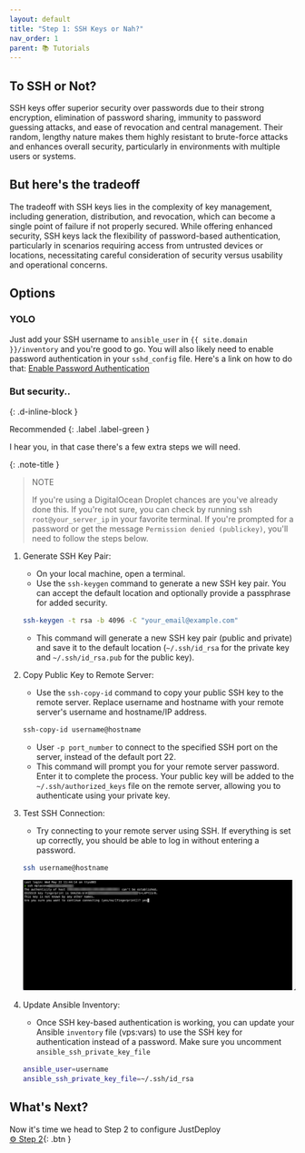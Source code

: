 ```yaml
---
layout: default
title: "Step 1: SSH Keys or Nah?"
nav_order: 1
parent: 📚 Tutorials
---
```

## To SSH or Not?

SSH keys offer superior security over passwords due to their strong encryption, elimination of password sharing, immunity to password guessing attacks, and ease of revocation and central management. Their random, lengthy nature makes them highly resistant to brute-force attacks and enhances overall security, particularly in environments with multiple users or systems.

## But here's the tradeoff

The tradeoff with SSH keys lies in the complexity of key management, including generation, distribution, and revocation, which can become a single point of failure if not properly secured. While offering enhanced security, SSH keys lack the flexibility of password-based authentication, particularly in scenarios requiring access from untrusted devices or locations, necessitating careful consideration of security versus usability and operational concerns.

## Options

### YOLO

Just add your SSH username to `ansible_user` in `{{ site.domain }}/inventory` and you're good to go. You will also likely need to enable password authentication in your `sshd_config` file. Here's a link on how to do that: [Enable Password Authentication](/extras/enable-password-authentication)

### But security..
{: .d-inline-block }

Recommended
{: .label .label-green }

I hear you, in that case there's a few extra steps we will need.

{: .note-title }
> NOTE
>
> If you're using a DigitalOcean Droplet chances are you've already done this. If you're not sure, you can check by running ssh `root@your_server_ip` in your favorite terminal. If you're prompted for a password or get the message `Permission denied (publickey)`, you'll need to follow the steps below.

1. Generate SSH Key Pair:

   - On your local machine, open a terminal.
   - Use the `ssh-keygen` command to generate a new SSH key pair. You can accept the default location and optionally provide a passphrase for added security.

    ```bash
    ssh-keygen -t rsa -b 4096 -C "your_email@example.com"
    ```

   - This command will generate a new SSH key pair (public and private) and save it to the default location (`~/.ssh/id_rsa` for the private key and `~/.ssh/id_rsa.pub` for the public key).

2. Copy Public Key to Remote Server:

   - Use the `ssh-copy-id` command to copy your public SSH key to the remote server. Replace username and hostname with your remote server's username and hostname/IP address.

    ```bash
    ssh-copy-id username@hostname
    ```

   - User `-p port_number` to connect to the specified SSH port on the server, instead of the default port 22.
   - This command will prompt you for your remote server password. Enter it to complete the process. Your public key will be added to the `~/.ssh/authorized_keys` file on the remote server, allowing you to authenticate using your private key.

3. Test SSH Connection:

    - Try connecting to your remote server using SSH. If everything is set up correctly, you should be able to log in without entering a password.

    ```bash
    ssh username@hostname
    ```

   ![Public Key Add](/assets/images/public-key-add.png)

4. Update Ansible Inventory:

    - Once SSH key-based authentication is working, you can update your Ansible `inventory` file (vps:vars) to use the SSH key for authentication instead of a password. Make sure you uncomment `ansible_ssh_private_key_file`

    ```bash
    ansible_user=username 
    ansible_ssh_private_key_file=~/.ssh/id_rsa
    ```

## What's Next?

Now it's time we head to Step 2 to configure JustDeploy\
<span class="fs-6 float-right"> 
  [⚙️ Step 2](/tutorials/step2){: .btn }
</span>
